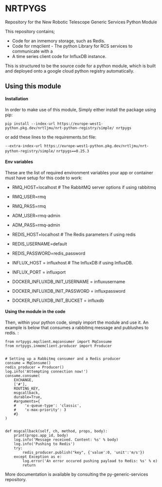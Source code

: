 # NRTPYGS
Repository for the New Robotic Telescope Generic Services Python Module

This repository contains;
* Code for an inmemory storage, such as Redis. 
* Code for rmqclient - The python Library for RCS services to communicate with a
* A time series client code for InfluxDB instance. 

This is structured to be the source code for a python module, which is built and deployed onto a 
google cloud python registry automatically. 

## Using this module

#### Installation

In order to make use of this module, Simply either install the package using pip:

`pip install --index-url https://europe-west1-python.pkg.dev/nrtljmu/nrt-python-registry/simple/ nrtpygs`

or add these lines to the requirements.txt file: 

`--extra-index-url https://europe-west1-python.pkg.dev/nrtljmu/nrt-python-registry/simple/`
`nrtpygs==0.25.3`

#### Env variables

These are the list of required environment variables your app or container must have setup for this code to work:

* RMQ_HOST=localhost  # The RabbitMQ server options if using rabbitmq
* RMQ_USER=rmq
* RMQ_PASS=rmq
* ADM_USER=rmq-admin
* ADM_PASS=rmq-admin

* REDIS_HOST=localhost    # The Redis parameters if using redis
* REDIS_USERNAME=default
* REDIS_PASSWORD=redis_password


* INFLUX_HOST = influxhost    # The InfluxDB if using InfluxDB.
* INFLUX_PORT = influxport
* DOCKER_INFLUXDB_INIT_USERNAME = influxusername
* DOCKER_INFLUXDB_INIT_PASSWORD = influxpassword
* DOCKER_INFLUXDB_INIT_BUCKET = influxdb


#### Using the module in the code

Then, within your python code, simply import the module and use it. An example is below that consumes a rabbitmq message and publushes to redis. : 

```
from nrtpygs.mqclient.mqconsumer import MqConsume
from nrtpygs.inmemclient.producer import Producer


# Setting up a Rabbitmq consumer and a Redis producer 
consume = MqConsume()
redis_producer = Producer()
log.info('Attempting connection now!')
consume.consume(
    EXCHANGE,
    ['#'],
    ROUTING_KEY,
    msgcallback,
    durable=True,
    #arguments={
    #    'x-queue-type': 'classic',
    #    'x-max-priority': 3
    #}
)


def msgcallback(self, ch, method, props, body):
    print(props.app_id, body)
    log.info('Message received. Content: %s' % body)
    log.info('Pushing to Redis')
    try:
        redis_producer.publish("key", {'value':0, 'unit':'m/s'})
    except Exception as e:
        log.error('An error occured pushing payload to Redis: %s' % e)
        return

```


More documentation is available by consulting the py-generic-services repository. 